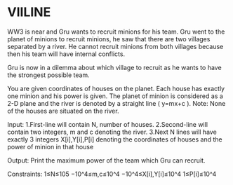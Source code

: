 # VIILINE
WW3 is near and Gru wants to recruit minions for his team. Gru went to the planet of minions to recruit minions, he saw that there are two villages separated by a river. He cannot recruit minions from both villages because then his team will have internal conflicts.

Gru is now in a dilemma about which village to recruit as he wants to have the strongest possible team.

You are given coordinates of houses on the planet. Each house has exactly one minion and his power is given. The planet of minion is considered as a 2-D plane and the river is denoted by a straight line ( y=mx+c ). Note: None of the houses are situated on the river.

Input:
1.First-line will contain N, number of houses.
2.Second-line will contain two integers, m and c denoting the river.
3.Next N lines will have exactly 3 integers X[i],Y[i],P[i] denoting the coordinates of houses and the power of minion in that house

Output:
Print the maximum power of the team which Gru can recruit.

Constraints:
   1≤N≤105
  −10^4≤m,c≤10^4
  −10^4≤X[i],Y[i]≤10^4
  1≤P[i]≤10^4
